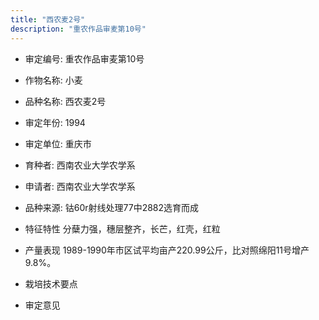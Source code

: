 ```yaml
---
title: "西农麦2号"
description: "重农作品审麦第10号"
---
```

* 审定编号:  重农作品审麦第10号

*  作物名称:  小麦

*  品种名称:  西农麦2号

*  审定年份:  1994

*  审定单位:  重庆市

* 育种者:  西南农业大学农学系

*  申请者:  西南农业大学农学系

*  品种来源:  钴60r射线处理77中2882选育而成

*  特征特性
分蘖力强，穗层整齐，长芒，红壳，红粒

*  产量表现
1989-1990年市区试平均亩产220.99公斤，比对照绵阳11号增产9.8%。

*  栽培技术要点


*  审定意见

